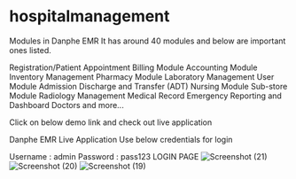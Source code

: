 # hospitalmanagement
Modules in Danphe EMR
It has around 40 modules and below are important ones listed.

Registration/Patient
Appointment
Billing Module
Accounting Module
Inventory Management
Pharmacy Module
Laboratory Management
User Module
Admission Discharge and Transfer (ADT)
Nursing Module
Sub-store Module
Radiology Management
Medical Record
Emergency
Reporting and Dashboard
Doctors
and more...


Click on below demo link and check out live application

Danphe EMR Live Application
Use below credentials for login

   Username  : admin
   Password  : pass123
   LOGIN PAGE
![Screenshot (21)](https://github.com/subhashsidde/hospitalmanagement/assets/151799982/be21d72c-52dc-46e6-b244-1e6e068a0ab4)
![Screenshot (20)](https://github.com/subhashsidde/hospitalmanagement/assets/151799982/582a48dc-2050-4710-82a1-bcf896bd4d4d)
![Screenshot (19)](https://github.com/subhashsidde/hospitalmanagement/assets/151799982/676814c9-6961-4e26-b7d9-d21607637ca8)


